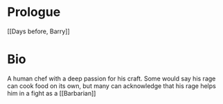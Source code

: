 # Prologue
[[Days before, Barry]]

# Bio
A human chef with a deep passion for his craft. Some would say his rage can cook food on its own, but many can acknowledge that his rage helps him in a fight as a [[Barbarian]]
